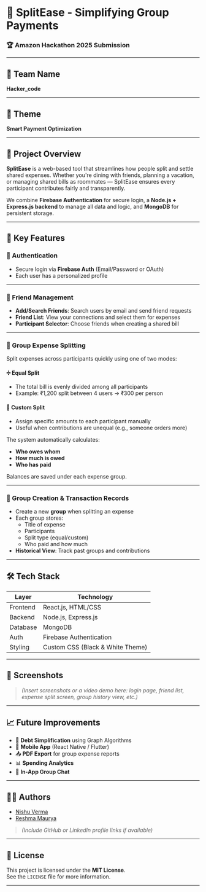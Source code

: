 # 💸 SplitEase - Simplifying Group Payments

### 🏆 Amazon Hackathon 2025 Submission

---

## 👥 Team Name
**Hacker_code**

---

## 🎯 Theme
**Smart Payment Optimization**

---

## 📘 Project Overview

**SplitEase** is a web-based tool that streamlines how people split and settle shared expenses. Whether you're dining with friends, planning a vacation, or managing shared bills as roommates — SplitEase ensures every participant contributes fairly and transparently.

We combine **Firebase Authentication** for secure login, a **Node.js + Express.js backend** to manage all data and logic, and **MongoDB** for persistent storage.

---

## 🚀 Key Features

### 🔐 Authentication
- Secure login via **Firebase Auth** (Email/Password or OAuth)
- Each user has a personalized profile

---

### 👥 Friend Management
- **Add/Search Friends**: Search users by email and send friend requests
- **Friend List**: View your connections and select them for expenses
- **Participant Selector**: Choose friends when creating a shared bill

---

### 💸 Group Expense Splitting

Split expenses across participants quickly using one of two modes:

#### ➗ Equal Split
- The total bill is evenly divided among all participants
- Example: ₹1,200 split between 4 users → ₹300 per person

#### 🎯 Custom Split
- Assign specific amounts to each participant manually
- Useful when contributions are unequal (e.g., someone orders more)

The system automatically calculates:
- **Who owes whom**
- **How much is owed**
- **Who has paid**

Balances are saved under each expense group.

---

### 🧾 Group Creation & Transaction Records
- Create a new **group** when splitting an expense
- Each group stores:
  - Title of expense
  - Participants
  - Split type (equal/custom)
  - Who paid and how much
- **Historical View**: Track past groups and contributions

---

## 🛠️ Tech Stack

| Layer         | Technology            |
|---------------|-----------------------|
| Frontend      | React.js, HTML/CSS    |
| Backend       | Node.js, Express.js   |
| Database      | MongoDB               |
| Auth          | Firebase Authentication |
| Styling       | Custom CSS (Black & White Theme) |

---

## 📸 Screenshots

> *(Insert screenshots or a video demo here: login page, friend list, expense split screen, group history view, etc.)*

---

## 📈 Future Improvements

- 🔁 **Debt Simplification** using Graph Algorithms
- 📲 **Mobile App** (React Native / Flutter)
- 📤 **PDF Export** for group expense reports
- 📊 **Spending Analytics**
- 💬 **In-App Group Chat**

---

## 🧑‍💻 Authors

- [Nishu Verma](#)
- [Reshma Maurya](#)

> _(Include GitHub or LinkedIn profile links if available)_

---

## 📄 License

This project is licensed under the **MIT License**.  
See the `LICENSE` file for more information.

---
